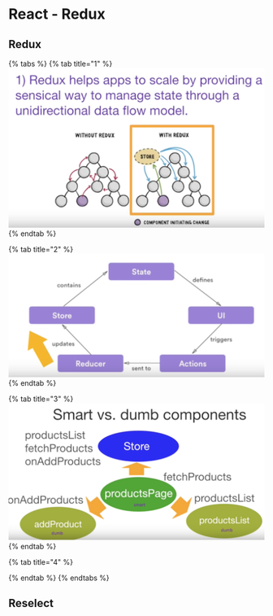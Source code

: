 # React - Redux

## Redux

{% tabs %}
{% tab title="1" %}
![](../../.gitbook/assets/image%20%2874%29.png)
{% endtab %}

{% tab title="2" %}
![](../../.gitbook/assets/image%20%2827%29.png)
{% endtab %}

{% tab title="3" %}
![](../../.gitbook/assets/image%20%28190%29.png)
{% endtab %}

{% tab title="4" %}

{% endtab %}
{% endtabs %}

## Reselect

